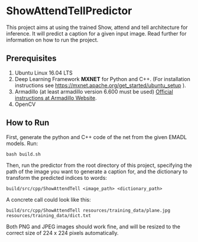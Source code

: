 <!-- (c) https://github.com/MontiCore/monticore -->
# ShowAttendTellPredictor

This project aims at using the trained Show, attend and tell architecture for inference. It will predict a caption for a given input image. Read further for information on how to run the project.

## Prerequisites
1. Ubuntu Linux 16.04 LTS
2. Deep Learning Framework **MXNET** for Python and C++. (For installation instructions see https://mxnet.apache.org/get_started/ubuntu_setup ).
3. Armadillo (at least armadillo version 6.600 must be used) [Official instructions at Armadillo Website](http://arma.sourceforge.net/download.html).
4. OpenCV


## How to Run
First, generate the python and C++ code of the net from the given EMADL models. Run:
```
bash build.sh
```

Then, run the predictor from the root directory of this project, specifying the path of the image you want to generate a caption for, and the dictionary to transform the predicted indices to words:
```
build/src/cpp/ShowAttendTell <image_path> <dictionary_path>
```

A concrete call could look like this:

```
build/src/cpp/ShowAttendTell resources/training_data/plane.jpg resources/training_data/dict.txt
```

Both PNG and JPEG images should work fine, and will be resized to the correct size of 224 x 224 pixels automatically.


